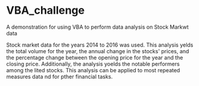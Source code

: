 # VBA_challenge
A demonstration for using VBA to perform data analysis on Stock Markwt data

Stock market data for the years 2014 to 2016 was used. This analysis yelds the total volume for the year, the annual change in the stocks' prices, and the percentage change between the opening price for the year and the closing price. 
Additionally, the analysis yoelds the notable performers among the lited stocks. This analysis can be applied to most repeated measures data nd for pther financial tasks. 
